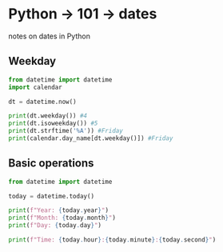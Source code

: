 # Python -> 101 -> dates
notes on dates in Python

## Weekday
```python
from datetime import datetime
import calendar

dt = datetime.now()

print(dt.weekday()) #4
print(dt.isoweekday()) #5
print(dt.strftime('%A')) #Friday
print(calendar.day_name[dt.weekday()]) #Friday
```

## Basic operations
```python
from datetime import datetime

today = datetime.today()

print(f"Year: {today.year}")
print(f"Month: {today.month}")
print(f"Day: {today.day}")

print(f"Time: {today.hour}:{today.minute}:{today.second}")
```